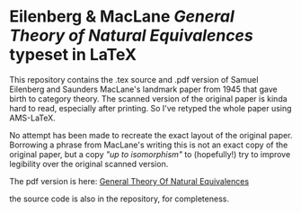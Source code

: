 # Eilenberg &amp;  MacLane _General Theory of Natural Equivalences_ typeset in LaTeX

This repository contains the .tex source and .pdf version of Samuel Eilenberg and Saunders MacLane's
landmark paper from 1945 that gave birth to category theory.
The scanned version of the original paper is kinda hard to read, especially after printing. So I've
retyped the whole paper using AMS-LaTeX.

No attempt has been made to recreate the exact layout of the original paper. Borrowing a phrase from
MacLane's writing this is not an exact copy of the original paper, but a copy _"up to isomorphism"_ to 
(hopefully!) try to improve legibility over the original scanned version.

The pdf version is here: [General Theory Of Natural Equivalences](categories.pdf) 


the source code is also in the repository, for completeness. 
